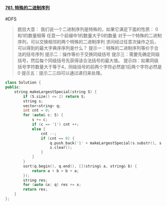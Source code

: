 #### [761. 特殊的二进制序列](https://leetcode.cn/problems/special-binary-string/)
#DFS 
> 题目大意：
> 	我们说一个二进制序列是特殊的，如果它满足下面的性质：
> 	0和1的数量相等
> 	任意一个前缀中1的数量大于0的数量
> 对于一个特殊的二进制序列，可以交换相邻的两个特殊的二进制序列
> 求问经过任意次操作之后，可以得到的最大字典序序列是什么？
> 提示一：特殊的二进制序列等价于合法的括号序列
> 提示二：操作等价于交换同级括号
> 提示三：需要先确定同级括号，然后每个同级括号先获得该合法括号的最大值。
> 提示四：如果同级括号字符数量大于等于4，同级括号的前两个字符必然是1后两个字符必然是0
> 提示五：提示二三四可以通过递归来处理。
~~~c++
class Solution {
public:
    string makeLargestSpecial(string S) {
        if (S.size() <= 2) return S; 
        string s;
        vector<string> q;
        int cnt = 0; 
        for (auto& c: S) {
            s += c;
            if (c == '1') cnt ++;
            else {
                cnt --;
                if (cnt == 0) {
                    q.push_back('1' + makeLargestSpecial(s.substr(1, s.size() - 2)) + '0');
                    s.clear();
                }
            }
        } 
        sort(q.begin(), q.end(), [](string& a, string& b) {
            return a + b > b + a;
        });
        string res;
        for (auto &x: q) res += x;
        return res; 
    }
};
~~~